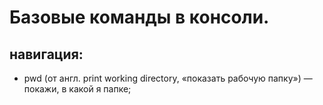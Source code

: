 # Базовые команды в консоли.
## навигация:
* 	pwd (от англ. print working directory, «показать рабочую папку») — покажи, в какой я папке;
	